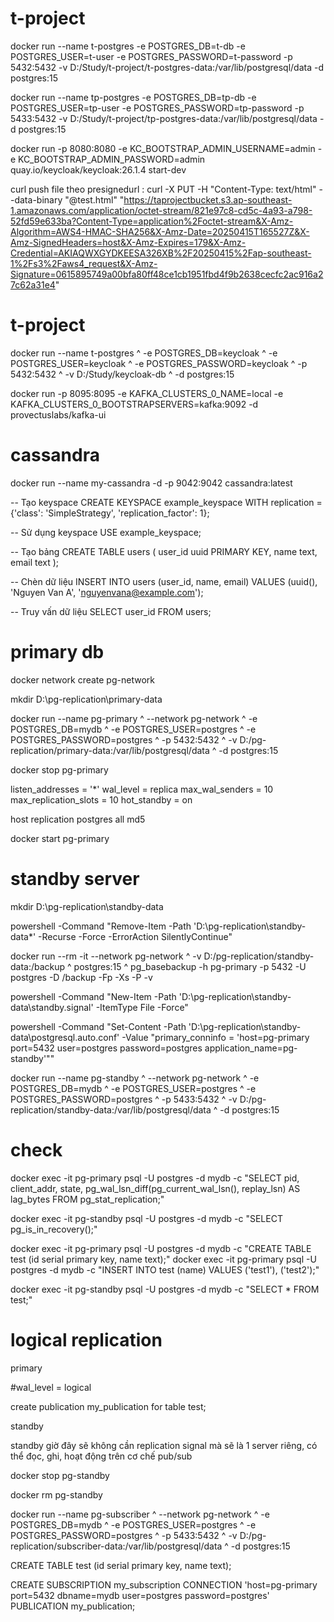 # t-project
docker run --name t-postgres -e POSTGRES_DB=t-db -e POSTGRES_USER=t-user -e POSTGRES_PASSWORD=t-password -p 5432:5432 -v D:/Study/t-project/t-postgres-data:/var/lib/postgresql/data -d postgres:15


docker run --name tp-postgres -e POSTGRES_DB=tp-db -e POSTGRES_USER=tp-user -e POSTGRES_PASSWORD=tp-password -p 5433:5432 -v D:/Study/t-project/tp-postgres-data:/var/lib/postgresql/data -d postgres:15


docker run -p 8080:8080 -e KC_BOOTSTRAP_ADMIN_USERNAME=admin -e KC_BOOTSTRAP_ADMIN_PASSWORD=admin quay.io/keycloak/keycloak:26.1.4 start-dev


curl push file theo presignedurl : curl -X PUT -H "Content-Type: text/html" --data-binary "@test.html" "https://taprojectbucket.s3.ap-southeast-1.amazonaws.com/application/octet-stream/821e97c8-cd5c-4a93-a798-52fd59e633ba?Content-Type=application%2Foctet-stream&X-Amz-Algorithm=AWS4-HMAC-SHA256&X-Amz-Date=20250415T165527Z&X-Amz-SignedHeaders=host&X-Amz-Expires=179&X-Amz-Credential=AKIAQWXGYDKEESA326XB%2F20250415%2Fap-southeast-1%2Fs3%2Faws4_request&X-Amz-Signature=0615895749a00bfa80ff48ce1cb1951fbd4f9b2638cecfc2ac916a27c62a31e4"

# t-project
docker run --name t-postgres ^
-e POSTGRES_DB=keycloak ^
-e POSTGRES_USER=keycloak ^
-e POSTGRES_PASSWORD=keycloak ^
-p 5432:5432 ^
-v D:/Study/keycloak-db ^
-d postgres:15

docker run -p 8095:8095 -e KAFKA_CLUSTERS_0_NAME=local -e KAFKA_CLUSTERS_0_BOOTSTRAPSERVERS=kafka:9092 -d provectuslabs/kafka-ui


# cassandra 

docker run --name my-cassandra -d -p 9042:9042 cassandra:latest

-- Tạo keyspace
CREATE KEYSPACE example_keyspace
WITH replication = {'class': 'SimpleStrategy', 'replication_factor': 1};

-- Sử dụng keyspace
USE example_keyspace;

-- Tạo bảng
CREATE TABLE users (
  user_id uuid PRIMARY KEY,
  name text,
  email text
);

-- Chèn dữ liệu
INSERT INTO users (user_id, name, email)
VALUES (uuid(), 'Nguyen Van A', 'nguyenvana@example.com');

-- Truy vấn dữ liệu
SELECT user_id FROM users;


# primary db


docker network create pg-network

mkdir D:\pg-replication\primary-data

docker run --name pg-primary ^
  --network pg-network ^
  -e POSTGRES_DB=mydb ^
  -e POSTGRES_USER=postgres ^
  -e POSTGRES_PASSWORD=postgres ^
  -p 5432:5432 ^
  -v D:/pg-replication/primary-data:/var/lib/postgresql/data ^
  -d postgres:15

docker stop pg-primary

listen_addresses = '*'
wal_level = replica
max_wal_senders = 10
max_replication_slots = 10
hot_standby = on


host    replication     postgres        all                     md5

docker start pg-primary


# standby server

mkdir D:\pg-replication\standby-data

powershell -Command "Remove-Item -Path 'D:\pg-replication\standby-data\*' -Recurse -Force -ErrorAction SilentlyContinue"

docker run --rm -it --network pg-network ^
  -v D:/pg-replication/standby-data:/backup ^
  postgres:15 ^
  pg_basebackup -h pg-primary -p 5432 -U postgres -D /backup -Fp -Xs -P -v


powershell -Command "New-Item -Path 'D:\pg-replication\standby-data\standby.signal' -ItemType File -Force"

powershell -Command "Set-Content -Path 'D:\pg-replication\standby-data\postgresql.auto.conf' -Value \"primary_conninfo = 'host=pg-primary port=5432 user=postgres password=postgres application_name=pg-standby'\""

docker run --name pg-standby ^
  --network pg-network ^
  -e POSTGRES_DB=mydb ^
  -e POSTGRES_USER=postgres ^
  -e POSTGRES_PASSWORD=postgres ^
  -p 5433:5432 ^
  -v D:/pg-replication/standby-data:/var/lib/postgresql/data ^
  -d postgres:15


# check 
docker exec -it pg-primary psql -U postgres -d mydb -c "SELECT pid, client_addr, state, pg_wal_lsn_diff(pg_current_wal_lsn(), replay_lsn) AS lag_bytes FROM pg_stat_replication;"

docker exec -it pg-standby psql -U postgres -d mydb -c "SELECT pg_is_in_recovery();"

docker exec -it pg-primary psql -U postgres -d mydb -c "CREATE TABLE test (id serial primary key, name text);"
docker exec -it pg-primary psql -U postgres -d mydb -c "INSERT INTO test (name) VALUES ('test1'), ('test2');"

docker exec -it pg-standby psql -U postgres -d mydb -c "SELECT * FROM test;"


# logical replication 

primary

#wal_level = logical	

create publication my_publication for table test;


standby

standby giờ đây sẽ không cần replication signal mà sẽ là 1 server riêng, có thể đọc, ghi, hoạt động trên cơ chế pub/sub

docker stop pg-standby

docker rm pg-standby

docker run --name pg-subscriber ^
  --network pg-network ^
  -e POSTGRES_DB=mydb ^
  -e POSTGRES_USER=postgres ^
  -e POSTGRES_PASSWORD=postgres ^
  -p 5433:5432 ^
  -v D:/pg-replication/subscriber-data:/var/lib/postgresql/data ^
  -d postgres:15

CREATE TABLE test (id serial primary key, name text);

CREATE SUBSCRIPTION my_subscription CONNECTION 'host=pg-primary port=5432 dbname=mydb user=postgres password=postgres' PUBLICATION my_publication;